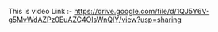 This is video Link :-  https://drive.google.com/file/d/1QJ5Y6V-g5MvWdAZPz0EuAZC4OlsWnQIY/view?usp=sharing